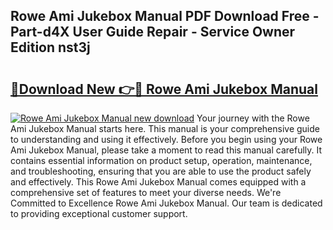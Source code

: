 ## Rowe Ami Jukebox Manual PDF Download Free - Part-d4X User Guide Repair - Service Owner Edition nst3j

# <h2><a href="http://cf13148.oget.top/?id=Rowe+Ami+Jukebox+Manual">🔗Download New 👉🔴 Rowe Ami Jukebox Manual</a></h2>

[![Rowe Ami Jukebox Manual new download](https://i.imgur.com/5g1atiW.png)](http://cf13148.oget.top/?id=Rowe+Ami+Jukebox+Manual)
Your journey with the Rowe Ami Jukebox Manual starts here. This manual is your comprehensive guide to understanding and using it effectively. Before you begin using your Rowe Ami Jukebox Manual, please take a moment to read this manual carefully. It contains essential information on product setup, operation, maintenance, and troubleshooting, ensuring that you are able to use the product safely and effectively. This Rowe Ami Jukebox Manual comes equipped with a comprehensive set of features to meet your diverse needs. We're Committed to Excellence Rowe Ami Jukebox Manual. Our team is dedicated to providing exceptional customer support.
